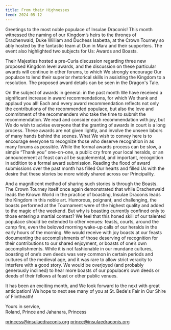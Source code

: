 ```yaml
---
title: From their Highnesses
feed: 2024-05-12
---
```


Greetings to the most noble populace of Insulae Draconis! This month witnessed the naming of our Kingdom’s heirs to the thrones of Drachenwald, Duke William and Duchess Isabetta, at the Crown Tourney so ably hosted by the fantastic team at Dun in Mara and their supporters. The event also highlighted two subjects for Us: Awards and Boasts.
 
Their Majesties hosted a pre-Curia discussion regarding three new proposed Kingdom level awards, and the discussion on these particular awards will continue in other forums, to which We strongly encourage Our populace to lend their superior rhetorical skills in assisting the Kingdom to a resolution. The proposed award details can be seen in the Dragon's Tale.
 
On the subject of awards in general: in the past month We have received a significant increase in award recommendations, for which We thank and applaud you all! Each and every award recommendation reflects not only the contributions of the recommended populace, but also the love and commitment of the recommenders who take the time to submit the recommendation. We read and consider each recommendation with joy, but We do wish to advise everyone that the granting of awards in court is a long process. These awards are not given lightly, and involve the unseen labors of many hands behind the scenes. What We wish to convey here is to encourage everyone to recognize those who deserve recognition in as many forums as possible. While the formal awards process can be slow, a simple “Thank you” one-on-one, a public cry from your local heralds, or an announcement at feast can all be supplemental, and important, recognition in addition to a formal award submission. Reading the flood of award submissions over the past month has filled Our hearts and filled Us with the desire that these stories be more widely shared across our Principality.
 
And a magnificent method of sharing such stories is through the Boasts. The Crown Tourney itself once again demonstrated that while Drachenwald leads the Known World in the practice of boasting, Insulae Draconis leads the Kingdom in this noble art. Humorous, poignant, and challenging, the boasts performed at the Tournament were of the highest quality and added to the magic of the weekend. But why is boasting currently confined only to those entering a martial contest? We feel that this honed skill of our talented populace should be extended to other venues: feasts, courts, around the camp fire, even the beloved morning wake-up calls of our heralds in the early hours of the morning. We would receive with joy boasts at our feasts documenting the accomplishments of those deserving of recognition for their contributions to our shared enjoyment, or boasts of one’s own accomplishments. While it is not fashionable in our mundane cultures, boasting of one’s own deeds was very common in certain periods and cultures of the medieval age, and it was rare to allow strict veracity to interfere with a good story. We would be overjoyed (and probably generously inclined) to hear more boasts of our populace’s own deeds or deeds of their fellows at feast or other public venues.
 
It has been an exciting month, and We look forward to the next with great anticipation! We hope to next see many of you at St. Bede's Fair in Our Shire of Flintheath!
 
Yours in service,   
Roland, Prince and Jahanara, Princess


[princess@insulaedraconis.org](mailto:princess@insulaedraconis.org) [prince@insulaedraconis.org](mailto:prince@insulaedraconis.org)

